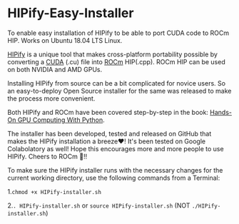 # HIPify-Easy-Installer
To enable easy installation of HIPify to be able to port CUDA code to ROCm HIP. Works on Ubuntu 18.04 LTS Linux.

[HIPify](https://github.com/ROCm-Developer-Tools/HIP/tree/master/hipify-clang) is a unique tool that makes cross-platform portability possible by converting a [CUDA](https://developer.nvidia.com/cuda-zone) (.cu) file into [ROCm](https://rocm.github.io) HIP(.cpp). ROCm HIP can be used on both NVIDIA and AMD GPUs.

Installing HIPify from source can be a bit complicated for novice users. So an easy-to-deploy Open Source installer for the same was released to make the process more convenient.

Both HIPify and ROCm have been covered step-by-step in the book: [Hands-On GPU Computing With Python](https://amzn.to/2YxrLTl).

The installer has been developed, tested and released on GitHub that makes the HIPify installation a breeze❤️! It's been tested on Google Colabolatory as well! Hope this encourages more and more people to use HIPify. Cheers to ROCm 🤘!!

To make sure the HIPify installer runs with the necessary changes for the current working directory, use the following commands from a Terminal: 

1.`chmod +x HIPify-installer.sh`

2.`. HIPify-installer.sh` or `source HIPify-installer.sh` (NOT `./HIPify-installer.sh`)
